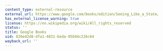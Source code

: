 ```yaml
---
content_type: external-resource
external_url: https://www.google.com/books/edition/Seeing_Like_a_State/Qe_RDwAAQBAJ?hl=en&gbpv=1
has_external_license_warning: true
license: https://en.wikipedia.org/wiki/All_rights_reserved
status: ''
title: Google Books
uid: 826e42d8-dfa1-4831-beda-95b94c226c64
wayback_url: ''
---
```

